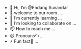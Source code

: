 - 👋 Hi, I’m @Endang Sunandar 
- 📁 welcome to our room ...
- 🌱 I’m currently learning ...
- 💞️ I’m looking to collaborate on ...
- 📫 How to reach me ...
- 😄 Pronouns↪️...
- ⚡ Fun fact🧗 ...

<!---
Jsss27/Jsss27 is a ✨ special ✨ repository because its `README.md` (this file) appears on your GitHub profile.
You can click the Preview link to take a look at your changes.
--->
